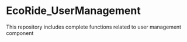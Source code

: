 # EcoRide_UserManagement
 This repository includes complete functions related to user management component
